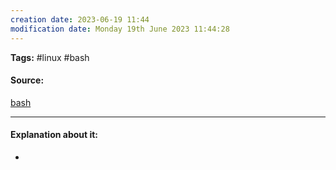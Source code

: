 ```yaml
---
creation date: 2023-06-19 11:44
modification date: Monday 19th June 2023 11:44:28
---
```


**Tags:** #linux #bash

#### Source:
[bash](https://tldp.org/LDP/Bash-Beginners-Guide/html/sect_03_03.html)

--------------------------------------

#### Explanation about it:

* 